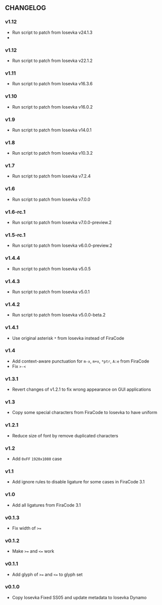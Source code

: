 ## CHANGELOG
### v1.12
* Run script to patch from Iosevka v24.1.3
* 
### v1.12
* Run script to patch from Iosevka v22.1.2

### v1.11
* Run script to patch from Iosevka v16.3.6

### v1.10
* Run script to patch from Iosevka v16.0.2

### v1.9
* Run script to patch from Iosevka v14.0.1

### v1.8
* Run script to patch from Iosevka v10.3.2

### v1.7
* Run script to patch from Iosevka v7.2.4

### v1.6
* Run script to patch from Iosevka v7.0.0

### v1.6-rc.1
* Run script to patch from Iosevka v7.0.0-preview.2

### v1.5-rc.1
* Run script to patch from Iosevka v6.0.0-preview.2

### v1.4.4
* Run script to patch from Iosevka v5.0.5

### v1.4.3
* Run script to patch from Iosevka v5.0.1

### v1.4.2
* Run script to patch from Iosevka v5.0.0-beta.2

### v1.4.1
* Use original asterisk `*` from Iosevka instead of FiraCode

### v1.4
* Add context-aware punctuation for `m-x`, `m+x`, `*ptr`, `A:e` from FiraCode
* Fix `>-<`

### v1.3.1
* Revert changes of v1.2.1 to fix wrong appearance on GUI applications

### v1.3
* Copy some special characters from FiraCode to Iosevka to have uniform

### v1.2.1
* Reduce size of font by remove duplicated characters

### v1.2
* Add `0xFF` `1920x1080` case

### v1.1
* Add ignore rules to disable ligature for some cases in FiraCode 3.1

### v1.0
* Add all ligatures from FiraCode 3.1

### v0.1.3
* Fix width of `>=`

### v0.1.2
* Make `>=` and `<=` work

### v0.1.1
* Add glyph of `>=` and `<=` to glyph set

### v0.1.0
* Copy Iosevka Fixed SS05 and update metadata to Iosevka Dynamo
